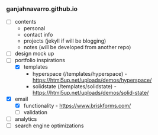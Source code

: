 ### ganjahnavarro.github.io

- [ ] contents
    * personal
    * contact info
    * projects (jekyll if will be blogging)
    * notes (will be developed from another repo)
- [ ] design mock up
- [ ] portfolio inspirations
    - [x] templates
        * hyperspace (/templates/hyperspace) - https://html5up.net/uploads/demos/hyperspace/
        * solidstate (/templates/solidstate) - https://html5up.net/uploads/demos/solid-state/
- [x] email
    - [x] functionality - https://www.briskforms.com/
    - [ ] validation
- [ ] analytics
- [ ] search engine optimizations
